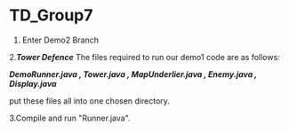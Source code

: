 # TD_Group7

1. Enter Demo2 Branch

2.***Tower Defence***
The files required to run our demo1 code are as follows:
 
  ***DemoRunner.java
  , Tower.java
  , MapUnderlier.java
  , Enemy.java
  , Display.java***
  
  put these files all into one chosen directory.
  
3.Compile and run "Runner.java".

